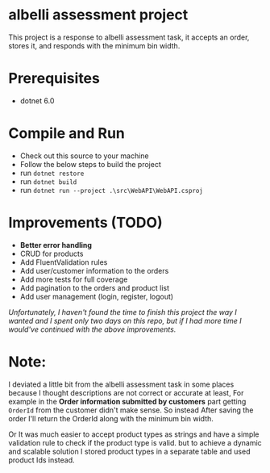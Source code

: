 # albelli assessment project
This project is a response to albelli assessment task, 
it accepts an order, stores it, and responds with the minimum bin width.

# Prerequisites
- dotnet 6.0

# Compile and Run
- Check out this source to your machine
- Follow the below steps to build the project
- run `dotnet restore`
- run `dotnet build`
- run `dotnet run --project .\src\WebAPI\WebAPI.csproj`

# Improvements (TODO)

- **Better error handling**
- CRUD for products
- Add FluentValidation rules
- Add user/customer information to the orders
- Add more tests for full coverage
- Add pagination to the orders and product list
- Add user management (login, register, logout)

*Unfortunately, I haven't found the time to finish this project the way I wanted and I spent only two days on this repo, but if I had more time I would've continued with the above improvements.*


# Note:

I deviated a little bit from the albelli assessment task in some places because I thought descriptions are not correct or accurate at least,
For example in the  **Order information submitted by customers** part getting `OrderId` from the customer didn't make sense.
So instead After saving the order I'll return the OrderId along with the minimum bin width.

Or It was much easier to accept product types as strings and have a simple validation rule to check if the product type is valid.
but to achieve a dynamic and scalable solution I stored product types in a separate table and used product Ids instead.
